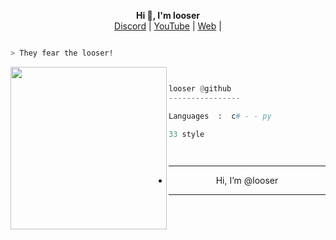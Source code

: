 <p align='center'>
  <b>Hi 👋, I'm looser</b><br>
  <a href="https://discord.gg/aBVmH2faj8">Discord</a> |
  <a href="https://www.youtube.com/channel/7nyco">YouTube</a> |
  <a href="https://fir3.cc/looserz">Web</a> |



```bash

> They fear the looser!

```
<img src="" align="left" src="https://media.discordapp.net/attachments/1218409287693369476/1220889067206606939/dogs.gif?ex=6610948c&is=65fe1f8c&hm=0b6846bf1edd1830e9ed0f373384015cf3e50b4840d9734c0056ca6cc834b1a1&=" alt="" width="250" height="260">

```py


looser @github
----------------

Languages  :  c# - - py

33 style

  
```










------------												
- <p align="center"> Hi, I’m @looser

-----------------

<!---
looser Web/looser Web is a ✨ special ✨ repository because its `README.md` (this file) appears on your GitHub profile.
You can click the Preview link to take a look at your changes.
--->

